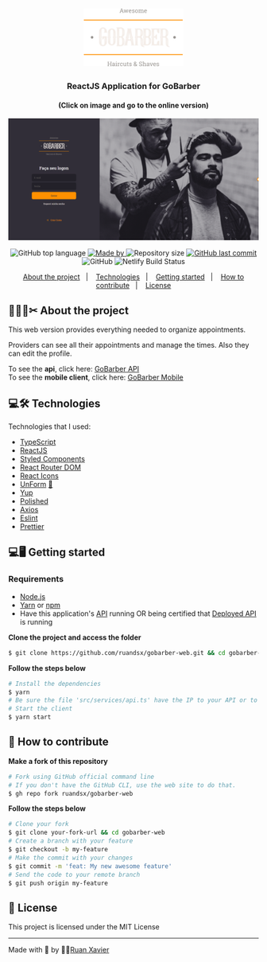 <h1 align="center">
  <img alt="Logo" src="./src/assets/logo.svg" width="200px">
</h1>

<h3 align="center">
  ReactJS Application for GoBarber
</h3>
<h4 align="center">
  (Click on image and go to the online version)
</h4>

[![GoBarber](assets/gobarber-web_banner.png)](https://gobarberapp.rxsoftwares.com/)

<p align="center">
  <img alt="GitHub top language" src="https://img.shields.io/github/languages/top/ruandsx/gobarber-web?color=%23FF9000">

  <a href="https://www.linkedin.com/in/ruan-xavier/" target="_blank" rel="noopener noreferrer">
    <img alt="Made by" src="https://img.shields.io/badge/made%20by-ruan%20xavier-%23FF9000">
  </a>

  <img alt="Repository size" src="https://img.shields.io/github/repo-size/ruandsx/gobarber-web?color=%23FF9000">

  <a href="https://github.com/ruandsx/gobarber-web/commits/master">
    <img alt="GitHub last commit" src="https://img.shields.io/github/last-commit/ruandsx/gobarber-web?color=%23FF9000">
  </a>

  <img alt="GitHub" src="https://img.shields.io/github/license/ruandsx/gobarber-web?color=%23FF9000">

  <img alt="Netlify Build Status" src="https://api.netlify.com/api/v1/badges/b574dc4b-4e86-4e10-8ce8-24c7340375eb/deploy-status">
</p>

<p align="center">
  <a href="#%EF%B8%8F-about-the-project">About the project</a>&nbsp;&nbsp;&nbsp;|&nbsp;&nbsp;&nbsp;
  <a href="#-technologies">Technologies</a>&nbsp;&nbsp;&nbsp;|&nbsp;&nbsp;&nbsp;
  <a href="#-getting-started">Getting started</a>&nbsp;&nbsp;&nbsp;|&nbsp;&nbsp;&nbsp;
  <a href="#-how-to-contribute">How to contribute</a>&nbsp;&nbsp;&nbsp;|&nbsp;&nbsp;&nbsp;
  <a href="#-license">License</a>
</p>

## 💇🏻‍♂✂ About the project

This web version provides everything needed to organize appointments.

Providers can see all their appointments and manage the times.
Also they can edit the profile.

To see the **api**, click here: [GoBarber API](https://github.com/ruandsx/gobarber-backend)<br />
To see the **mobile client**, click here: [GoBarber Mobile](https://github.com/ruandsx/gobarber-app)

## 💻🛠 Technologies


Technologies that I used:
- [TypeScript](https://www.typescriptlang.org/)
- [ReactJS](https://reactjs.org/)
- [Styled Components](https://styled-components.com/)
- [React Router DOM](https://reacttraining.com/react-router/)
- [React Icons](https://react-icons.netlify.com/#/)
- [UnForm](https://unform.dev/) [💜](https://rocketseat.com.br/)
- [Yup](https://github.com/jquense/yup)
- [Polished](https://github.com/styled-components/polished)
- [Axios](https://github.com/axios/axios)
- [Eslint](https://eslint.org/)
- [Prettier](https://prettier.io/)

## 💻🖥 Getting started


### Requirements

- [Node.js](https://nodejs.org/en/)
- [Yarn](https://classic.yarnpkg.com/) or [npm](https://www.npmjs.com/)
- Have this application's [API](https://github.com/ruandsx/gobarber-backend) running OR being certified that [Deployed API](https://gobarber.rxsoftwares.com) is running

**Clone the project and access the folder**

```bash
$ git clone https://github.com/ruandsx/gobarber-web.git && cd gobarber-web
```
**Follow the steps below**

```bash
# Install the dependencies
$ yarn
# Be sure the file 'src/services/api.ts' have the IP to your API or to the online version (https://gobarber.rxsoftwares.com)
# Start the client
$ yarn start
```





## 🤔 How to contribute

**Make a fork of this repository**

```bash
# Fork using GitHub official command line
# If you don't have the GitHub CLI, use the web site to do that.
$ gh repo fork ruandsx/gobarber-web
```

**Follow the steps below**

```bash
# Clone your fork
$ git clone your-fork-url && cd gobarber-web
# Create a branch with your feature
$ git checkout -b my-feature
# Make the commit with your changes
$ git commit -m 'feat: My new awesome feature'
# Send the code to your remote branch
$ git push origin my-feature
```

## 📝 License

This project is licensed under the MIT License

---

Made with 💛 by 👨‍💻[Ruan Xavier](https://www.linkedin.com/in/ruan-xavier/)
